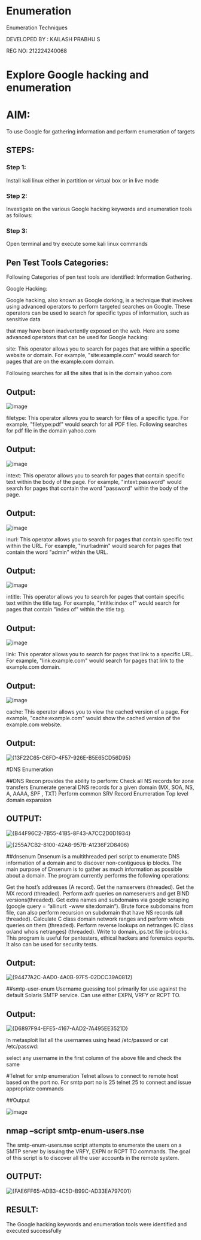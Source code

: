# Enumeration
Enumeration Techniques

DEVELOPED BY : KAILASH PRABHU S

REG NO: 212224240068


# Explore Google hacking and enumeration 

# AIM:

To use Google for gathering information and perform enumeration of targets

## STEPS:

### Step 1:

Install kali linux either in partition or virtual box or in live mode

### Step 2:

Investigate on the various Google hacking keywords and enumeration tools as follows:


### Step 3:
Open terminal and try execute some kali linux commands

## Pen Test Tools Categories:  

Following Categories of pen test tools are identified:
Information Gathering.

Google Hacking:


Google hacking, also known as Google dorking, is a technique that involves using advanced operators to perform targeted searches on Google. These operators can be used to search for specific types of information, such as sensitive data 

that may have been inadvertently exposed on the web. Here are some advanced operators that can be used for Google hacking:


site: This operator allows you to search for pages that are within a specific website or domain. For example, "site:example.com" would search for pages that are on the example.com domain.

Following searches for all the sites that is in the domain yahoo.com


## Output:

![image](https://github.com/user-attachments/assets/6e730489-a824-4f9c-b2c6-e23a6ba9d6b2)


filetype: This operator allows you to search for files of a specific type. For example, "filetype:pdf" would search for all PDF files.
Following searches for pdf file in the domain yahoo.com


## Output:


![image](https://github.com/user-attachments/assets/e8aa8601-61c4-426f-95a5-61106be5a690)



intext: This operator allows you to search for pages that contain specific text within the body of the page. For example, "intext:password" would search for pages that contain the word "password" within the body of the page.

## Output:


![image](https://github.com/user-attachments/assets/84096e5a-2b36-4226-b1d7-8a1bad6822e1)



inurl: This operator allows you to search for pages that contain specific text within the URL. For example, "inurl:admin" would search for pages that contain the word "admin" within the URL.


## Output:


![image](https://github.com/user-attachments/assets/8d25b7ec-2165-4619-b9b0-5d43235fedd1)



intitle: This operator allows you to search for pages that contain specific text within the title tag. For example, "intitle:index of" would search for pages that contain "index of" within the title tag.

## Output:

![image](https://github.com/user-attachments/assets/e459afb4-5bc4-4840-b312-d69ca33f4530)



link: This operator allows you to search for pages that link to a specific URL. For example, "link:example.com" would search for pages that link to the example.com domain.

## Output:

![image](https://github.com/user-attachments/assets/4a8997eb-cbb8-444f-add1-8bfa0d9c3860)

cache: This operator allows you to view the cached version of a page. For example, "cache:example.com" would show the cached version of the example.com website.


## Output:


![{13F22C65-C6FD-4F57-926E-B5E65CD56D95}](https://github.com/user-attachments/assets/cf439421-23d4-4469-b9d0-457973f62425)

 
#DNS Enumeration


##DNS Recon
provides the ability to perform:
Check all NS records for zone transfers
Enumerate general DNS records for a given domain (MX, SOA, NS, A, AAAA, SPF , TXT)
Perform common SRV Record Enumeration
Top level domain expansion
## OUTPUT:


![{B44F96C2-7B55-41B5-8F43-A7CC2D0D1934}](https://github.com/user-attachments/assets/3c5cd779-c8b5-4d67-b291-6a31b3d9e515)


![{255A7CB2-8100-42A8-957B-A1236F2D8406}](https://github.com/user-attachments/assets/b80c1a35-461b-41a5-a49c-6c6ef2afe27b)






##dnsenum
Dnsenum is a multithreaded perl script to enumerate DNS information of a domain and to discover non-contiguous ip blocks. The main purpose of Dnsenum is to gather as much information as possible about a domain. The program currently performs the following operations:

Get the host’s addresses (A record).
Get the namservers (threaded).
Get the MX record (threaded).
Perform axfr queries on nameservers and get BIND versions(threaded).
Get extra names and subdomains via google scraping (google query = “allinurl: -www site:domain”).
Brute force subdomains from file, can also perform recursion on subdomain that have NS records (all threaded).
Calculate C class domain network ranges and perform whois queries on them (threaded).
Perform reverse lookups on netranges (C class or/and whois netranges) (threaded).
Write to domain_ips.txt file ip-blocks.
This program is useful for pentesters, ethical hackers and forensics experts. It also can be used for security tests.


## Output:

![{94477A2C-AAD0-4A0B-97F5-02DCC39A0812}](https://github.com/user-attachments/assets/ce7f1e2e-f990-4802-9686-27e272f6c998)


##smtp-user-enum
Username guessing tool primarily for use against the default Solaris SMTP service. Can use either EXPN, VRFY or RCPT TO.

## Output:

![{D6897F94-EFE5-4167-AAD2-7A495EE3521D}](https://github.com/user-attachments/assets/aff9c65d-6236-467f-a6e9-3b6b9f49a944)



In metasploit list all the usernames using head /etc/passwd or cat /etc/passwd:

select any username in the first column of the above file and check the same


#Telnet for smtp enumeration
Telnet allows to connect to remote host based on the port no. For smtp port no is 25
telnet <host address> 25 to connect
and issue appropriate commands
  
 ##Output

  
 ![image](https://github.com/user-attachments/assets/b0724548-6257-4a56-b9da-a10f8b2523f6)
 

## nmap –script smtp-enum-users.nse <hostname>

The smtp-enum-users.nse script attempts to enumerate the users on a SMTP server by issuing the VRFY, EXPN or RCPT TO commands. The goal of this script is to discover all the user accounts in the remote system.


## OUTPUT:


![{FAE6FF65-ADB3-4C5D-B99C-AD33EA797001}](https://github.com/user-attachments/assets/92bb27f3-a30d-4f39-ae71-aab3ded96bfe)



## RESULT:
The Google hacking keywords and enumeration tools were identified and executed successfully

